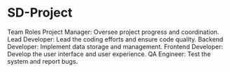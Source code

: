 # SD-Project
Team Roles Project Manager: Oversee project progress and coordination. Lead Developer: Lead the coding efforts and ensure code quality. Backend Developer: Implement data storage and management. Frontend Developer: Develop the user interface and user experience. QA Engineer: Test the system and report bugs.
